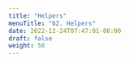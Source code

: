 ```yaml
---
title: "Helpers"
menuTitle: "62. Helpers"
date: 2022-12-24T07:47:01-08:00
draft: false
weight: 50
---
```

